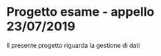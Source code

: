 # Progetto esame - appello 23/07/2019
Il presente progetto riguarda la gestione di dati
<!--stackedit_data:
eyJoaXN0b3J5IjpbLTEwNzY5NDcxMjAsLTk2NDM4MTkzMl19
-->